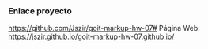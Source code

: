 ### Enlace proyecto
https://github.com/Jszir/goit-markup-hw-07#
Página Web: https://jszir.github.io/goit-markup-hw-07.github.io/
